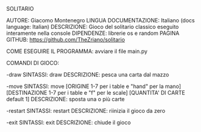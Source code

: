 SOLITARIO

AUTORE: Giacomo Montenegro
LINGUA DOCUMENTAZIONE: Italiano (docs language: Italian)
DESCRIZIONE: Gioco del solitario classico eseguito interamente nella console
DIPENDENZE: librerie os e random
PAGINA GITHUB: https://github.com/TheZriano/solitario

COME ESEGUIRE IL PROGRAMMA: avviare il file main.py


COMANDI DI GIOCO:

-draw
    SINTASSI: draw
    DESCRIZIONE: pesca una carta dal mazzo

-move
    SINTASSI: move [ORIGINE 1-7 per i table e "hand" per la mano] [DESTINAZIONE 1-7 per i table e "f" per le scale] [QUANTITA' DI CARTE default 1]
    DESCRIZIONE: sposta una o più carte

-restart
    SINTASSI: restart
    DESCRIZIONE: riinizia il gioco da zero

-exit
    SINTASSI: exit
    DESCRIZIONE: chiude il gioco